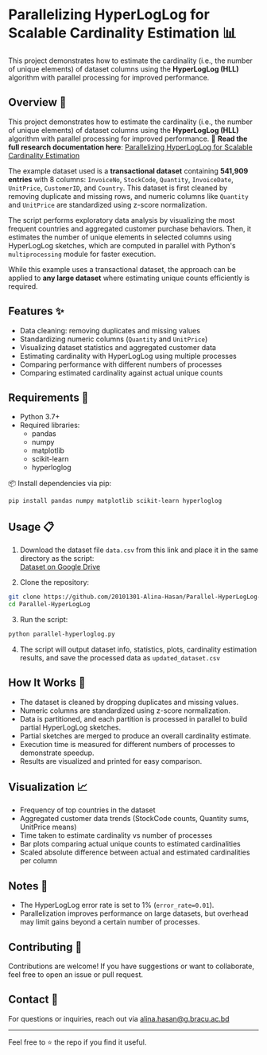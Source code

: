 
# Parallelizing HyperLogLog for Scalable Cardinality Estimation 📊

This project demonstrates how to estimate the cardinality (i.e., the number of unique elements) of dataset columns using the **HyperLogLog (HLL)** algorithm with parallel processing for improved performance.

## Overview 🚀

This project demonstrates how to estimate the cardinality (i.e., the number of unique elements) of dataset columns using the **HyperLogLog (HLL)** algorithm with parallel processing for improved performance.
📄 **Read the full research documentation here**: [Parallelizing HyperLogLog for Scalable Cardinality Estimation](Research.md)

The example dataset used is a **transactional dataset** containing **541,909 entries** with 8 columns: `InvoiceNo`, `StockCode`, `Quantity`, `InvoiceDate`, `UnitPrice`, `CustomerID`, and `Country`. This dataset is first cleaned by removing duplicate and missing rows, and numeric columns like `Quantity` and `UnitPrice` are standardized using z-score normalization.

The script performs exploratory data analysis by visualizing the most frequent countries and aggregated customer purchase behaviors. Then, it estimates the number of unique elements in selected columns using HyperLogLog sketches, which are computed in parallel with Python's `multiprocessing` module for faster execution.

While this example uses a transactional dataset, the approach can be applied to **any large dataset** where estimating unique counts efficiently is required.

## Features ✨
- Data cleaning: removing duplicates and missing values
- Standardizing numeric columns (`Quantity` and `UnitPrice`)
- Visualizing dataset statistics and aggregated customer data
- Estimating cardinality with HyperLogLog using multiple processes
- Comparing performance with different numbers of processes
- Comparing estimated cardinality against actual unique counts

## Requirements 🧰

- Python 3.7+
- Required libraries:
  - pandas
  - numpy
  - matplotlib
  - scikit-learn
  - hyperloglog

📦 Install dependencies via pip:

```bash
pip install pandas numpy matplotlib scikit-learn hyperloglog
```

## Usage 📋

1. Download the dataset file `data.csv` from this link and place it in the same directory as the script:  
   [Dataset on Google Drive](https://drive.google.com/drive/folders/12ws6gycNK6g2d_exvBIYzRAokSc0Um5P?usp=sharing)

2. Clone the repository:

```bash
git clone https://github.com/20101301-Alina-Hasan/Parallel-HyperLogLog-Cardinality-Estimation.git
cd Parallel-HyperLogLog
```

3. Run the script:

```bash
python parallel-hyperloglog.py
```

4. The script will output dataset info, statistics, plots, cardinality estimation results, and save the processed data as `updated_dataset.csv`

## How It Works 🔧

- The dataset is cleaned by dropping duplicates and missing values.
- Numeric columns are standardized using z-score normalization.
- Data is partitioned, and each partition is processed in parallel to build partial HyperLogLog sketches.
- Partial sketches are merged to produce an overall cardinality estimate.
- Execution time is measured for different numbers of processes to demonstrate speedup.
- Results are visualized and printed for easy comparison.

## Visualization 📈

- Frequency of top countries in the dataset
- Aggregated customer data trends (StockCode counts, Quantity sums, UnitPrice means)
- Time taken to estimate cardinality vs number of processes
- Bar plots comparing actual unique counts to estimated cardinalities
- Scaled absolute difference between actual and estimated cardinalities per column

## Notes 📝

- The HyperLogLog error rate is set to 1% (`error_rate=0.01`).
- Parallelization improves performance on large datasets, but overhead may limit gains beyond a certain number of processes.

## Contributing 🙌 

Contributions are welcome! If you have suggestions or want to collaborate, feel free to open an issue or pull request.

## Contact 📧 

For questions or inquiries, reach out via alina.hasan@g.bracu.ac.bd

---

Feel free to ⭐ the repo if you find it useful.

